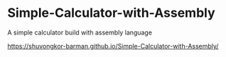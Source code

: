 # Simple-Calculator-with-Assembly
A simple calculator build with assembly language 

https://shuvongkor-barman.github.io/Simple-Calculator-with-Assembly/
